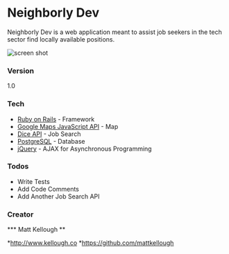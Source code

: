 # Neighborly Dev

Neighborly Dev is a web application meant to assist job seekers in the tech sector
find locally available positions. <br />


![screen shot](https://cloud.githubusercontent.com/assets/16296640/14584906/6fd055de-042c-11e6-998f-9d786f95c318.png)

### Version
1.0

### Tech

* [Ruby on Rails] - Framework
* [Google Maps JavaScript API] - Map
* [Dice API] - Job Search
* [PostgreSQL] - Database
* [jQuery] - AJAX for Asynchronous Programming

### Todos

 - Write Tests
 - Add Code Comments
 - Add Another Job Search API

### Creator

*** Matt Kellough **

*<http://www.kellough.co>
*<https://github.com/mattkellough>


[Ruby on Rails]: <http://rubyonrails.org/>
[Google Maps JavaScript API]: <https://developers.google.com/>
[Dice API]: <http://www.dice.com/>
[PostgreSQL]: <http://www.postgresql.org/>
[jQuery]: <http://jquery.com/>
